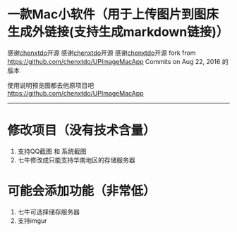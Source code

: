 # 一款Mac小软件（用于上传图片到图床生成外链接(支持生成markdown链接)）
感谢[chenxtdo](https://github.com/chenxtdo)开源
感谢[chenxtdo](https://github.com/chenxtdo)开源
感谢[chenxtdo](https://github.com/chenxtdo)开源
fork from https://github.com/chenxtdo/UPImageMacApp 
Commits on Aug 22, 2016 的版本

使用说明预览图都去他原项目吧 
https://github.com/chenxtdo/UPImageMacApp

-----
# 修改项目（没有技术含量）

1. 支持QQ截图 和 系统截图
2. 七牛修改成只能支持华南地区的存储服务器

# 可能会添加功能（非常低）
1. 七牛可选择储存服务器
1. 支持imgur




